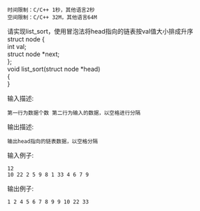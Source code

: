     时间限制：C/C++ 1秒，其他语言2秒
    空间限制：C/C++ 32M，其他语言64M
请实现list_sort，使用冒泡法将head指向的链表按val值大小排成升序<br>
struct node {<br>
    int val; <br>
    struct node *next;<br> 
}; <br>
void list_sort(struct node *head)<br> 
{<br>
}<br>

输入描述:<br>
    
    第一行为数据个数 第二行为输入的数据，以空格进行分隔
输出描述:<br>
    
    输出head指向的链表数据，以空格分隔
输入例子:<br>
    
    12
    10 22 2 5 9 8 1 33 4 6 7 9
输出例子:<br>

    1 2 4 5 6 7 8 9 9 10 22 33
